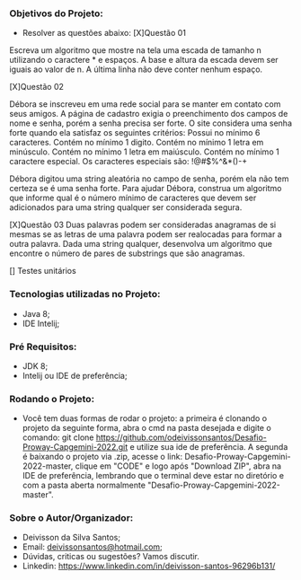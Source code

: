 ### Objetivos do Projeto:
- Resolver as questões abaixo:
[X]Questão 01

Escreva um algoritmo que mostre na tela uma escada de tamanho n utilizando o caractere * e espaços. A base e altura da escada devem ser iguais ao valor de n. A última linha não deve conter nenhum espaço.

[X]Questão 02

Débora se inscreveu em uma rede social para se manter em contato com seus amigos. A página de cadastro exigia o preenchimento dos campos de nome e senha, porém a senha precisa ser forte. O site considera uma senha forte quando ela satisfaz os seguintes critérios:
Possui no mínimo 6 caracteres.
Contém no mínimo 1 digito.
Contém no mínimo 1 letra em minúsculo.
Contém no mínimo 1 letra em maiúsculo.
Contém no mínimo 1 caractere especial. Os caracteres especiais são: !@#$%^&*()-+

Débora digitou uma string aleatória no campo de senha, porém ela não tem certeza se é uma senha forte. Para ajudar Débora, construa um algoritmo que informe qual é o número mínimo de caracteres que devem ser adicionados para uma string qualquer ser considerada segura.

[X]Questão 03
Duas palavras podem ser consideradas anagramas de si mesmas se as letras de uma palavra podem ser realocadas para formar a outra palavra. Dada uma string qualquer, desenvolva um algoritmo que encontre o número de pares de substrings que são anagramas.

[] Testes unitários


### Tecnologias utilizadas no Projeto:
- Java 8;
- IDE Intelij;

### Pré Requisitos:
- JDK 8;
- Intelij ou IDE de preferência;

### Rodando o Projeto: 
- Você tem duas formas de rodar o projeto: a primeira é clonando o projeto da seguinte forma, abra o cmd na pasta desejada e digite o comando: git clone https://github.com/odeivissonsantos/Desafio-Proway-Capgemini-2022.git e utilize sua ide de preferência.
A segunda é baixando o projeto via .zip, acesse o link: Desafio-Proway-Capgemini-2022-master, clique em "CODE" e logo após "Download ZIP", abra na IDE de preferência, lembrando que o terminal deve estar no diretório e com a pasta aberta normalmente "Desafio-Proway-Capgemini-2022-master".

### Sobre o Autor/Organizador:
- Deivisson da Silva Santos;
- Email: deivissonsantos@hotmail.com;
- Dúvidas, criticas ou sugestões? Vamos discutir.
- Linkedin: https://www.linkedin.com/in/deivisson-santos-96296b131/